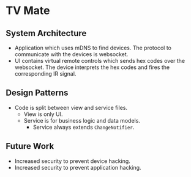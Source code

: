 # TV Mate

## System Architecture

- Application which uses mDNS to find devices. The protocol to communicate with the devices is websocket.
- UI contains virtual remote controls which sends hex codes over the websocket. The device interprets the hex codes and fires the corresponding IR signal.

## Design Patterns

- Code is split between view and service files.
    - View is only UI.
    - Service is for business logic and data models.
        - Service always extends `ChangeNotifier`.

## Future Work

- Increased security to prevent device hacking.
- Increased security to prevent application hacking.